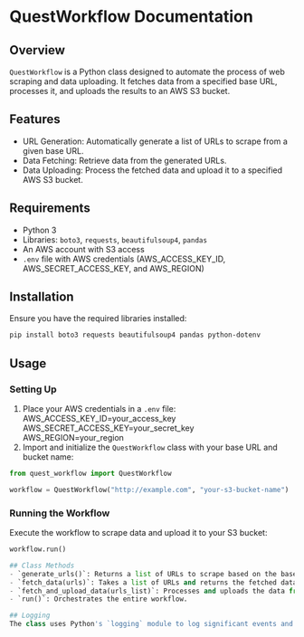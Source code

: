 # QuestWorkflow Documentation

## Overview
`QuestWorkflow` is a Python class designed to automate the process of web scraping and data uploading. It fetches data from a specified base URL, processes it, and uploads the results to an AWS S3 bucket.

## Features
- URL Generation: Automatically generate a list of URLs to scrape from a given base URL.
- Data Fetching: Retrieve data from the generated URLs.
- Data Uploading: Process the fetched data and upload it to a specified AWS S3 bucket.

## Requirements
- Python 3
- Libraries: `boto3`, `requests`, `beautifulsoup4`, `pandas`
- An AWS account with S3 access
- `.env` file with AWS credentials (AWS_ACCESS_KEY_ID, AWS_SECRET_ACCESS_KEY, and AWS_REGION)

## Installation
Ensure you have the required libraries installed:
```bash
pip install boto3 requests beautifulsoup4 pandas python-dotenv
```


## Usage

### Setting Up
1. Place your AWS credentials in a `.env` file:
AWS_ACCESS_KEY_ID=your_access_key
AWS_SECRET_ACCESS_KEY=your_secret_key
AWS_REGION=your_region
2. Import and initialize the `QuestWorkflow` class with your base URL and bucket name:
```python
from quest_workflow import QuestWorkflow

workflow = QuestWorkflow("http://example.com", "your-s3-bucket-name")
```

### Running the Workflow
Execute the workflow to scrape data and upload it to your S3 bucket:
```python
workflow.run()

## Class Methods
- `generate_urls()`: Returns a list of URLs to scrape based on the base URL.
- `fetch_data(urls)`: Takes a list of URLs and returns the fetched data.
- `fetch_and_upload_data(urls_list)`: Processes and uploads the data from the given URLs to the S3 bucket.
- `run()`: Orchestrates the entire workflow.

## Logging
The class uses Python's `logging` module to log significant events and errors. Configure the logging as per your requirement.

